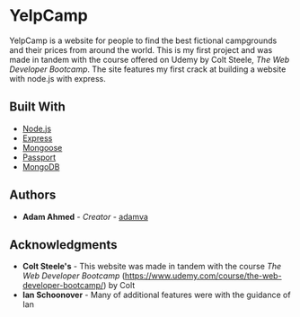 # YelpCamp

YelpCamp is a website for people to find the best fictional campgrounds and their prices from around the world. This is my first project and was made in tandem with the course offered on Udemy by Colt Steele, *The Web Developer Bootcamp*. The site features my first crack at building a website with node.js with express. 

## Built With

* [Node.js](https://nodejs.org/en/docs/)
* [Express](https://expressjs.com/en/4x/api.html)
* [Mongoose](https://mongoosejs.com/docs/api.html)
* [Passport](Passport)
* [MongoDB](https://docs.mongodb.com/)

## Authors

* **Adam Ahmed** - *Creator* - [adamva](https://github.com/adamva)

## Acknowledgments

* **Colt Steele's** - This website was made in tandem with the course *The Web Developer Bootcamp* (https://www.udemy.com/course/the-web-developer-bootcamp/) by Colt
* **Ian Schoonover** - Many of additional features were with the guidance of Ian
